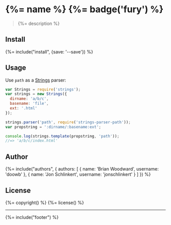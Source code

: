 # {%= name %} {%= badge('fury') %}

> {%= description %}

## Install
{%= include("install", {save: '--save'}) %}

## Usage
Use `path` as a [Strings](https://github.com/assemble/strings) parser:

```js
var Strings = require('strings');
var strings = new Strings({
  dirname: 'a/b/c',
  basename: 'file',
  ext: '.html'
});

strings.parser('path', require('strings-parser-path'));
var propstring = ':dirname/:basename:ext';

console.log(strings.template(propstring, 'path'));
//=> 'a/b/c/index.html'
```

## Author
{%= include("authors", {
  authors: [
    {
      name: 'Brian Woodward',
      username: 'doowb'
    },
    {
      name: 'Jon Schlinkert',
      username: 'jonschlinkert'
    }
  ]
}) %}

## License
{%= copyright() %}
{%= license() %}

***

{%= include("footer") %}

